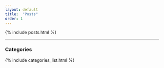 ```yaml
---
layout: default
title:  "Posts"
order: 1
---
```


{% include posts.html %}  

---
### Categories

{% include categories_list.html %}

